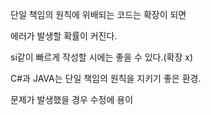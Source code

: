 단일 책임의 원칙에 위배되는 코드는 확장이 되면

에러가 발생할 확률이 커진다.

si같이 빠르게 작성할 시에는 좋을 수 있다.(확장 x)

C#과 JAVA는 단일 책임의 원칙을 지키기 좋은 환경.

문제가 발생했을 경우 수정에 용이

